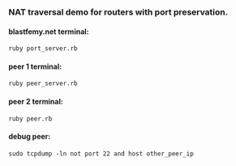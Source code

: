 ### NAT traversal demo for routers with port preservation.

#### blastfemy.net terminal:
`ruby port_server.rb`

#### peer 1 terminal:
`ruby peer_server.rb`

#### peer 2 terminal:
`ruby peer.rb`

#### debug peer:  
`sudo tcpdump -ln not port 22 and host other_peer_ip`
